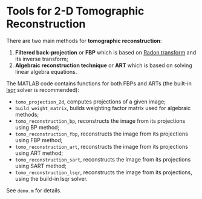 # Tools for 2-D Tomographic Reconstruction

There are two main methods for **tomographic reconstruction**:
1. **Filtered back-projection** or **FBP** which is based on [Radon transform](https://en.wikipedia.org/wiki/Radon_transform) and its inverse transform;
2. **Algebraic reconstruction technique** or **ART** which is based on solving linear algebra equations.

The MATLAB code contains functions for both FBPs and ARTs (the built-in [lsqr](https://www.mathworks.com/help/matlab/ref/lsqr.html) solver is recommended):

- `tomo_projection_2d`, computes projections of a given image;
- `build_weight_matrix`, builds weighting factor matrix used for algebraic methods;
- `tomo_reconstruction_bp`, reconstructs the image from its projections using BP method;
- `tomo_reconstruction_fbp`, reconstructs the image from its projections using FBP method;
- `tomo_reconstruction_art`, reconstructs the image from its projections using ART method;
- `tomo_reconstruction_sart`, reconstructs the image from its projections using SART method;
- `tomo_reconstruction_lsqr`, reconstructs the image from its projections, using the build-in lsqr solver.

See `demo.m` for details.
